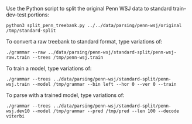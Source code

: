 Use the Python script to split the original Penn WSJ data to standard
train-dev-test portions:

`python3 split_penn_treebank.py ../../data/parsing/penn-wsj/original /tmp/standard-split`

To convert a raw treebank to standard format, type variations of:

`./grammar --raw ../data/parsing/penn-wsj/standard-split/penn-wsj-raw.train --trees /tmp/penn-wsj.train`

To train a model, type variations of:

`./grammar --trees ../data/parsing/penn-wsj/standard-split/penn-wsj.train --model /tmp/grammar --bin left --hor 0 --ver 0 --train`

To parse with a trained model, type variations of:

`./grammar --trees ../data/parsing/penn-wsj/standard-split/penn-wsj.dev10 --model /tmp/grammar --pred /tmp/pred --len 100 --decode viterbi`
